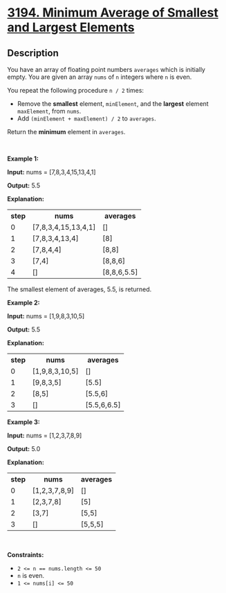# [3194. Minimum Average of Smallest and Largest Elements](https://leetcode.com/problems/minimum-average-of-smallest-and-largest-elements)

## Description

<p>You have an array of floating point numbers <code>averages</code> which is initially empty. You are given an array <code>nums</code> of <code>n</code> integers where <code>n</code> is even.</p>

<p>You repeat the following procedure <code>n / 2</code> times:</p>

<ul>
	<li>Remove the <strong>smallest</strong> element, <code>minElement</code>, and the <strong>largest</strong> element <code>maxElement</code>,&nbsp;from <code>nums</code>.</li>
	<li>Add <code>(minElement + maxElement) / 2</code> to <code>averages</code>.</li>
</ul>

<p>Return the <strong>minimum</strong> element in <code>averages</code>.</p>

<p>&nbsp;</p>
<p><strong class="example">Example 1:</strong></p>

<div class="example-block">
<p><strong>Input:</strong> <span class="example-io">nums = [7,8,3,4,15,13,4,1]</span></p>

<p><strong>Output:</strong> <span class="example-io">5.5</span></p>

<p><strong>Explanation:</strong></p>

<table><tbody><tr><th>step</th><th>nums</th><th>averages</th></tr><tr><td>0</td><td>[7,8,3,4,15,13,4,1]</td><td>[]</td></tr><tr><td>1</td><td>[7,8,3,4,13,4]</td><td>[8]</td></tr><tr><td>2</td><td>[7,8,4,4]</td><td>[8,8]</td></tr><tr><td>3</td><td>[7,4]</td><td>[8,8,6]</td></tr><tr><td>4</td><td>[]</td><td>[8,8,6,5.5]</td></tr></tbody></table>
The smallest element of averages, 5.5, is returned.</div>

<p><strong class="example">Example 2:</strong></p>

<div class="example-block">
<p><strong>Input:</strong> <span class="example-io">nums = [1,9,8,3,10,5]</span></p>

<p><strong>Output:</strong> <span class="example-io">5.5</span></p>

<p><strong>Explanation:</strong></p>

<table><tbody><tr><th>step</th><th>nums</th><th>averages</th></tr><tr><td>0</td><td><span class="example-io">[1,9,8,3,10,5]</span></td><td>[]</td></tr><tr><td>1</td><td><span class="example-io">[9,8,3,5]</span></td><td>[5.5]</td></tr><tr><td>2</td><td><span class="example-io">[8,5]</span></td><td>[5.5,6]</td></tr><tr><td>3</td><td>[]</td><td>[5.5,6,6.5]</td></tr></tbody></table>
</div>

<p><strong class="example">Example 3:</strong></p>

<div class="example-block">
<p><strong>Input:</strong> <span class="example-io">nums = [1,2,3,7,8,9]</span></p>

<p><strong>Output:</strong> <span class="example-io">5.0</span></p>

<p><strong>Explanation:</strong></p>

<table><tbody><tr><th>step</th><th>nums</th><th>averages</th></tr><tr><td>0</td><td><span class="example-io">[1,2,3,7,8,9]</span></td><td>[]</td></tr><tr><td>1</td><td><span class="example-io">[2,3,7,8]</span></td><td>[5]</td></tr><tr><td>2</td><td><span class="example-io">[3,7]</span></td><td>[5,5]</td></tr><tr><td>3</td><td><span class="example-io">[]</span></td><td>[5,5,5]</td></tr></tbody></table>
</div>

<p>&nbsp;</p>
<p><strong>Constraints:</strong></p>

<ul>
	<li><code>2 &lt;= n == nums.length &lt;= 50</code></li>
	<li><code>n</code> is even.</li>
	<li><code>1 &lt;= nums[i] &lt;= 50</code></li>
</ul>
